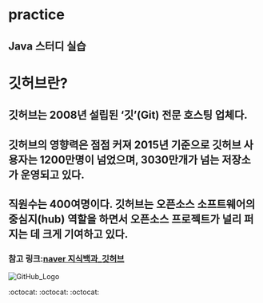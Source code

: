 # practice
## Java 스터디 실습
# 깃허브란?
## 깃허브는 2008년 설립된 ‘깃’(Git) 전문 호스팅 업체다.
## 깃허브의 영향력은 점점 커져 2015년 기준으로 깃허브 사용자는 1200만명이 넘었으며, 3030만개가 넘는 저장소가 운영되고 있다.
## 직원수는 400여명이다. 깃허브는 오픈소스 소프트웨어의 중심지(hub) 역할을 하면서 오픈소스 프로젝트가 널리 퍼지는 데 크게 기여하고 있다.
### 참고 링크:[naver 지식백과_깃허브](https://terms.naver.com/entry.nhn?docId=3580149&cid=59088&categoryId=59096)
![GitHub_Logo](/사진/GitHub_Logo.jpg)

:octocat: :octocat: :octocat:

